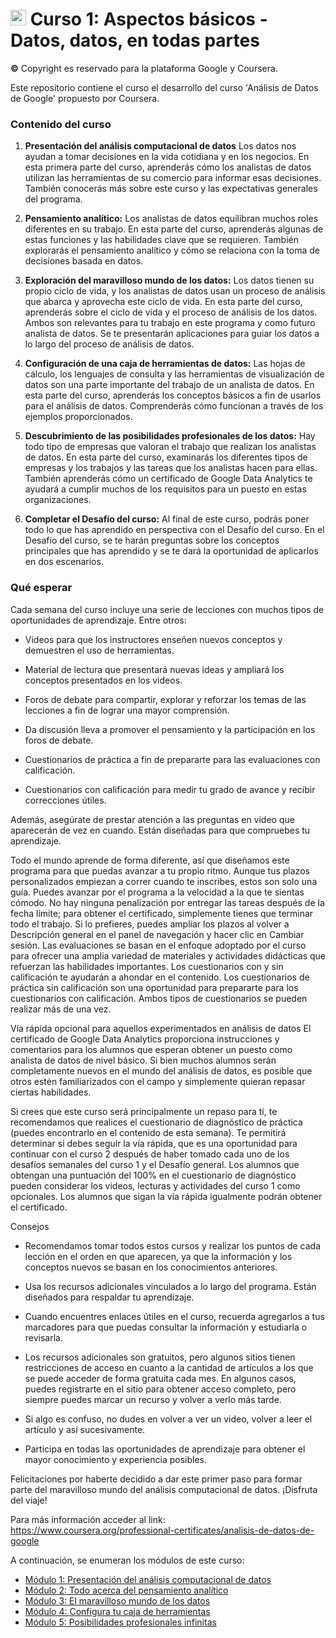 # <img src="https://github.com/shimadasoftware/data-analysis-path/assets/73977456/9dfa6ce6-b8d0-44d0-b472-74f530bd4728" alt="Italian Trulli" style="width:25px;height:25px;"> Curso 1: Aspectos básicos - Datos, datos, en todas partes
**©** Copyright es reservado para la plataforma Google y Coursera.

Este repositorio contiene el curso el desarrollo del curso 'Análisis de Datos de Google' propuesto por Coursera.

### Contenido del curso

1. **Presentación del análisis computacional de datos** Los datos nos ayudan a tomar decisiones en la vida cotidiana y en los negocios. En esta primera parte del curso, aprenderás cómo los analistas de datos utilizan las herramientas de su comercio para informar esas decisiones. También conocerás más sobre este curso y las expectativas generales del programa.

2. **Pensamiento analítico:** Los analistas de datos equilibran muchos roles diferentes en su trabajo. En esta parte del curso, aprenderás algunas de estas funciones y las habilidades clave que se requieren. También explorarás el pensamiento analítico y cómo se relaciona con la toma de decisiones basada en datos.

3. **Exploración del maravilloso mundo de los datos:** Los datos tienen su propio ciclo de vida, y los analistas de datos usan un proceso de análisis que abarca y aprovecha este ciclo de vida. En esta parte del curso, aprenderás sobre el ciclo de vida y el proceso de análisis de los datos. Ambos son relevantes para tu trabajo en este programa y como futuro analista de datos. Se te presentarán aplicaciones para guiar los datos a lo largo del proceso de análisis de datos.

4. **Configuración de una caja de herramientas de datos:** Las hojas de cálculo, los lenguajes de consulta y las herramientas de visualización de datos son una parte importante del trabajo de un analista de datos. En esta parte del curso, aprenderás los conceptos básicos a fin de usarlos para el análisis de datos. Comprenderás cómo funcionan a través de los ejemplos proporcionados.

5. **Descubrimiento de las posibilidades profesionales de los datos:** Hay todo tipo de empresas que valoran el trabajo que realizan los analistas de datos. En esta parte del curso, examinarás los diferentes tipos de empresas y los trabajos y las tareas que los analistas hacen para ellas. También aprenderás cómo un certificado de Google Data Analytics te ayudará a cumplir muchos de los requisitos para un puesto en estas organizaciones.

6. **Completar el Desafío del curso:** Al final de este curso, podrás poner todo lo que has aprendido en perspectiva con el Desafío del curso. En el Desafío del curso, se te harán preguntas sobre los conceptos principales que has aprendido y se te dará la oportunidad de aplicarlos en dos escenarios.

### Qué esperar
Cada semana del curso incluye una serie de lecciones con muchos tipos de oportunidades de aprendizaje. Entre otros:

- Videos para que los instructores enseñen nuevos conceptos y demuestren el uso de herramientas.

- Material de lectura que presentará nuevas ideas y ampliará los conceptos presentados en los videos.

- Foros de debate para compartir, explorar y reforzar los temas de las lecciones a fin de lograr una mayor comprensión.

- Da discusión lleva a promover el pensamiento y la participación en los foros de debate.

- Cuestionarios de práctica a fin de prepararte para las evaluaciones con calificación.

- Cuestionarios con calificación para medir tu grado de avance y recibir correcciones útiles. 

Además, asegúrate de prestar atención a las preguntas en video que aparecerán de vez en cuando. Están diseñadas para que compruebes tu aprendizaje. 

Todo el mundo aprende de forma diferente, así que diseñamos este programa para que puedas avanzar a tu propio ritmo. Aunque tus plazos personalizados empiezan a correr cuando te inscribes, estos son solo una guía. Puedes avanzar por el programa a la velocidad a la que te sientas cómodo. No hay ninguna penalización por entregar las tareas después de la fecha límite; para obtener el certificado, simplemente tienes que terminar todo el trabajo. Si lo prefieres, puedes ampliar los plazos al volver a Descripción general en el panel de navegación y hacer clic en Cambiar sesión. Las evaluaciones se basan en el enfoque adoptado por el curso para ofrecer una amplia variedad de materiales y actividades didácticas que refuerzan las habilidades importantes. Los cuestionarios con y sin calificación te ayudarán a ahondar en el contenido. Los cuestionarios de práctica sin calificación son una oportunidad para prepararte para los cuestionarios con calificación. Ambos tipos de cuestionarios se pueden realizar más de una vez.

Vía rápida opcional para aquellos experimentados en análisis de datos
El certificado de Google Data Analytics proporciona instrucciones y comentarios para los alumnos que esperan obtener un puesto como analista de datos de nivel básico. Si bien muchos alumnos serán completamente nuevos en el mundo del análisis de datos, es posible que otros estén familiarizados con el campo y simplemente quieran repasar ciertas habilidades. 

Si crees que este curso será principalmente un repaso para ti, te recomendamos que realices el cuestionario de diagnóstico de práctica (puedes encontrarlo en el contenido de esta semana). Te permitirá determinar si debes seguir la vía rápida, que es una oportunidad para continuar con el curso 2 después de haber tomado cada uno de los desafíos semanales del curso 1 y el Desafío general. Los alumnos que obtengan una puntuación del 100% en el cuestionario de diagnóstico pueden considerar los videos, lecturas y actividades del curso 1 como opcionales. Los alumnos que sigan la vía rápida igualmente podrán obtener el certificado.

Consejos

- Recomendamos tomar todos estos cursos y realizar los puntos de cada lección en el orden en que aparecen, ya que la información y los conceptos nuevos se basan en los conocimientos anteriores. 

- Usa los recursos adicionales vinculados a lo largo del programa. Están diseñados para respaldar tu aprendizaje. 

- Cuando encuentres enlaces útiles en el curso, recuerda agregarlos a tus marcadores para que puedas consultar la información y estudiarla o revisarla.

- Los recursos adicionales son gratuitos, pero algunos sitios tienen restricciones de acceso en cuanto a la cantidad de artículos a los que se puede acceder de forma gratuita cada mes. En algunos casos, puedes registrarte en el sitio para obtener acceso completo, pero siempre puedes marcar un recurso y volver a verlo más tarde.

- Si algo es confuso, no dudes en volver a ver un video, volver a leer el artículo y así sucesivamente.

- Participa en todas las oportunidades de aprendizaje para obtener el mayor conocimiento y experiencia posibles. 

Felicitaciones por haberte decidido a dar este primer paso para formar parte del maravilloso mundo del análisis computacional de datos. ¡Disfruta del viaje!

Para más información acceder al link: https://www.coursera.org/professional-certificates/analisis-de-datos-de-google

A continuación, se enumeran los módulos de este curso:
<ul dir="auto">
  <li><a href="https://github.com/shimadasoftware/data-analysis-path/blob/main/module%201/module%201.md">Módulo 1: Presentación del análisis computacional de datos</a></li>
  <li><a href="https://github.com/shimadasoftware/data-analysis-path/blob/main/module%202/module%202.md">Módulo 2: Todo acerca del pensamiento analítico</a></li>
  <li><a href="https://github.com/shimadasoftware/data-analysis-path/blob/main/module%203/module%203.md">Módulo 3: El maravilloso mundo de los datos</a></li>
  <li><a href="https://github.com/shimadasoftware/data-analysis-path/blob/main/module%204/module%204.md">Módulo 4: Configura tu caja de herramientas</a></li>
  <li><a href="https://github.com/shimadasoftware/data-analysis-path/blob/main/module%205/module%205.md">Módulo 5: Posibilidades profesionales infinitas</a></li>
</ul>

